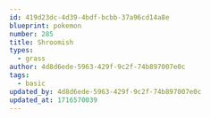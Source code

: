 ```yaml
---
id: 419d23dc-4d39-4bdf-bcbb-37a96cd14a8e
blueprint: pokemon
number: 285
title: Shroomish
types:
  - grass
author: 4d8d6ede-5963-429f-9c2f-74b897007e0c
tags:
  - basic
updated_by: 4d8d6ede-5963-429f-9c2f-74b897007e0c
updated_at: 1716570039
---
```


